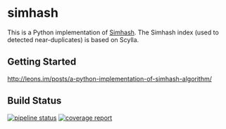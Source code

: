 simhash
===========

This is a Python implementation of [Simhash](http://www.wwwconference.org/www2007/papers/paper215.pdf). 
The Simhash index (used to detected near-duplicates) is based on Scylla.

## Getting Started

<http://leons.im/posts/a-python-implementation-of-simhash-algorithm/>

## Build Status

[![pipeline status](https://gitlab.utc.fr/projet-baudroie/simhash/badges/master/pipeline.svg)](https://gitlab.utc.fr/projet-baudroie/simhash/commits/master)
[![coverage report](https://gitlab.utc.fr/projet-baudroie/simhash/badges/master/coverage.svg)](https://gitlab.utc.fr/projet-baudroie/simhash/commits/master)


